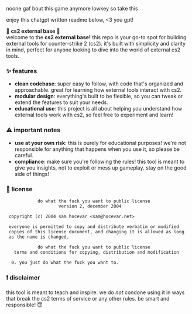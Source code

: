 noone gaf bout this game anymore lowkey so take this 

enjoy this chatgpt written readme below, <3 you gpt!

🌟 **cs2 external base** 🌟  
welcome to the **cs2 external base!** this repo is your go-to spot for building external tools for counter-strike 2 (cs2). it's built with simplicity and clarity in mind, perfect for anyone looking to dive into the world of external cs2 tools.

### ✨ features

- **clean codebase**: super easy to follow, with code that's organized and approachable. great for learning how external tools interact with cs2.
- **modular design**: everything's built to be flexible, so you can tweak or extend the features to suit your needs.
- **educational use**: this project is all about helping you understand how external tools work with cs2, so feel free to experiment and learn!

### ⚠️ important notes

- **use at your own risk**: this is purely for educational purposes! we're not responsible for anything that happens when you use it, so please be careful.  
- **compliance**: make sure you're following the rules! this tool is meant to give you insights, not to exploit or mess up gameplay. stay on the good side of things!

### 📜 license

```
            do what the fuck you want to public license
                    version 2, december 2004

 copyright (c) 2004 sam hocevar <sam@hocevar.net>

 everyone is permitted to copy and distribute verbatim or modified
 copies of this license document, and changing it is allowed as long
 as the name is changed.

            do what the fuck you want to public license
   terms and conditions for copying, distribution and modification

  0. you just do what the fuck you want to.
```

### ❗ disclaimer

this tool is meant to teach and inspire. we do *not* condone using it in ways that break the cs2 terms of service or any other rules. be smart and responsible! 😇
